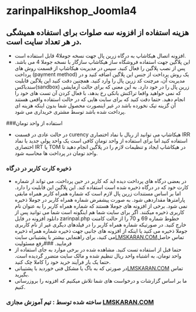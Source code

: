 # zarinpalHikshop_Joomla4
## هزینه استفاده از افزونه سه صلوات برای استفاده همیشگی در هر تعداد سایت است.
+ افزونه اتصال هیکاشاپ به درگاه زرین پال جهت نسخه جوملا4 قابل استفاده است.
+ این پلاگین جهت استفاده فروشگاه ساز هیکاشاپ سازگار با نسخه جوملا 4 می باشد. پس از نصب پلاگین را فعال کنید. سپس در مدیریت هیکاشاپ از قسمت روش های پرداخت (payment method) یک روش پرداخت از جنس این پلاگین اضافه کنید و در مدیریت آن، مرچنت کد زرین پال را وارد کنید. همچنین دقت کنید این پلاگین قابلیت سندباکس(sandbox) زرین پال را در خود دارد. به این معنی که برای حالت آزمایشی که نمی خواهید واقعا تراکنش بانکی رخ بدهد، با فعال کردن آن تست های خود را انجام دهید. حتما دقت کنید که برای سایت هایی که در حالت استفاده واقعی هستند آن گزینه تیک نخورده باشد در غیر اینصورت محصول شما بدون اینکه هزینه ای پرداخت شده باشد توسط مشتری خریداری می شود.

###استفاده از واحد تومان
+ در حالت عادی در قسمت curency هیکاشاپ می توانید از ریال با نماد اختصاری IRR استفاده کنید اما برای استفاده از واحد تومان کافی است یک واحد پولی جدید با نماد اختصاری IRT یا TOM در هیکاشاپ ایجاد و تنظیمات لازم را در پلاگین انجام دهید تا واحد تومان در پرداخت ها محاسبه شود.
### ذخیره کارت کاربر در درگاه
+ در بعضی درگاه های پرداخت دیده اید که کاربر در حین پرداخت، می تواند از شماره کارت خود که در درگاه ذخیره شده است استفاده کند. این پلاگین این قابلیت را دارد. اما بر اساس مستندات زرین پال لازم است که شماره همراه کاربر همراه مابقی پارامترها مقداردهی شود. به صورت پیشفرض شماره همراه کاربر در جوملا ذخیره نمی شود. برخی از افزونه های جوملا هستند که شماره همراه کاربر را به عنوان نام کاربری ذخیره میکنند. اگر برای سایت شما هم اینگونه است شما می توانید پس از دانلود افزونه در فایل zarinpal.php خطوط شماره 69 و 70 را از حالت کامنت خارج کنید. در صورتیکه شماره همراه کاربر را در فیلدهای دیگری غیر از نام کاربری جوملا ذخیره می کنید یا اینکه از افزونه های جانبی جهت ذخیره شماره همراه ذخیره می کنید، برای راهنمایی بیشتر با پشتیبانی سایت[LMSKARAN.COM](https://lmskaran.com)تماس حاصل فرمایید.
###رفع مسئولیت
+ حتما قبل از استفاده تست کنید. مشاهده شده در برخی موارد به جای استفاده از واحد تومان، به اشتباه واحد ریال تنظیم شده و مالک سایت متضرر گردیده است. حتما یک بار فرآیند خرید خود را کاملا چک کنید.
+ در صورتی که به باگ یا مشکل فنی خوردید با پشتیبانی[LMSKARAN.COM](https://lmskaran.com) تماس بگیرید.
+ ما بر اساس گزارشات و درخواست های شما تلاش میکنیم که افزونه را بروزرسانی کنیم.
### ساخته شده توسط : تیم آموزش مجازی [LMSKARAN.COM](https://lmskaran.com)
